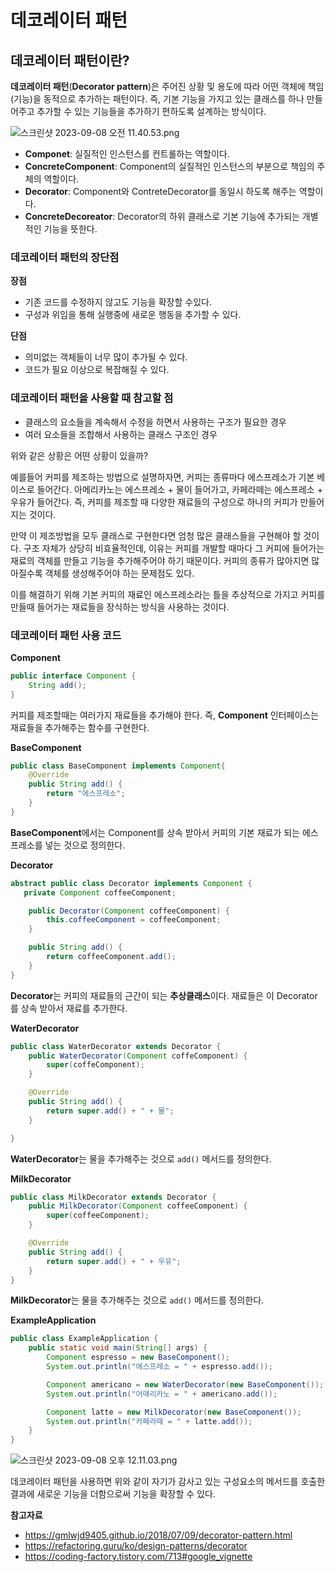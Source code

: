 # 데코레이터 패턴

## 데코레이터 패턴이란?

**데코레이터 패턴**(**Decorator pattern**)은 주어진 상황 및 용도에 따라 어떤 객체에 책임(기능)을 동적으로 추가하는 패턴이다. 즉, 기본 기능을 가지고 있는 클래스를 하나 만들어주고 추가할 수 있는 기능들을 추가하기 편하도록 설계하는 방식이다.

![스크린샷 2023-09-08 오전 11.40.53.png](https://github.com/Heo-y-y/development-blog/assets/112863029/dbad2d11-e4b1-402e-8173-a89c149ed94d)

- **Componet**: 실질적인 인스턴스를 컨트롤하는 역할이다.
- **ConcreteComponent**: Component의 실질적인 인스턴스의 부분으로 책임의 주체의 역할이다.
- **Decorator**: Component와 ContreteDecorator를 동일시 하도록 해주는 역할이다.
- **ConcreteDecoreator**: Decorator의 하위 클래스로 기본 기능에 추가되는 개별적인 기능을 뜻한다.

### 데코레이터 패턴의 장단점

**장점**

- 기존 코드를 수정하지 않고도 기능을 확장할 수있다.
- 구성과 위임을 통해 실행중에 새로운 행동을 추가할 수 있다.

**단점**

- 의미없는 객체들이 너무 많이 추가될 수 있다.
- 코드가 필요 이상으로 복잡해질 수 있다.

### 데코레이터 패턴을 사용할 때 참고할 점

- 클래스의 요소들을 계속해서 수정을 하면서 사용하는 구조가 필요한 경우
- 여러 요소들을 조합해서 사용하는 클래스 구조인 경우

위와 같은 상황은 어떤 상황이 있을까?

예를들어 커피를 제조하는 방법으로 설명하자면, 커피는 종류마다 에스프레소가 기본 베이스로 들어간다. 아메리카노는 에스프레소 + 물이 들어가고, 카페라떼는 에스프레소 + 우유가 들어간다. 즉, 커피를 제조할 때 다양한 재료들의 구성으로 하나의 커피가 만들어지는 것이다.

만약 이 제조방법을 모두 클래스로 구현한다면 엄청 많은 클래스들을 구현해야 할 것이다. 구조 자체가 상당히 비효율적인데, 이유는 커피를 개발할 때마다 그 커피에 들어가는 재료의 객체를 만들고 기능을 추가해주어야 하기 때문이다. 커피의 종류가 많아지면 많아질수록 객체를 생성해주어야 하는 문제점도 있다.

이를 해결하기 위해 기본 커피의 재료인 에스프레소라는 틀을 추상적으로 가지고 커피를 만들때 들어가는 재료들을 장식하는 방식을 사용하는 것이다.

### 데코레이터 패턴 사용 코드

**Component**

```java
public interface Component {
    String add();
}
```

커피를 제조할때는 여러가지 재료들을 추가해야 한다. 즉, **Component** 인터페이스는 재료들을 추가해주는 함수를 구현한다.

**BaseComponent**

```java
public class BaseComponent implements Component{
    @Override
    public String add() {
        return "에스프레소";
    }
}
```

**BaseComponent**에서는 Component를 상속 받아서 커피의 기본 재료가 되는 에스프레소를 넣는 것으로 정의한다.

**Decorator**

```java
abstract public class Decorator implements Component {
   private Component coffeeComponent;

    public Decorator(Component coffeeComponent) {
        this.coffeeComponent = coffeeComponent;
    }

    public String add() {
        return coffeeComponent.add();
    }
}
```

**Decorator**는 커피의 재료들의 근간이 되는 **추상클래스**이다. 재료들은 이 Decorator를 상속 받아서 재료를 추가한다.

**WaterDecorator**

```java
public class WaterDecorator extends Decorator {
    public WaterDecorator(Component coffeComponent) {
        super(coffeComponent);
    }

    @Override
    public String add() {
        return super.add() + " + 물";
    }

}
```

**WaterDecorator**는 물을 추가해주는 것으로 `add()` 메서드를 정의한다.

****MilkDecorator****

```java
public class MilkDecorator extends Decorator {
    public MilkDecorator(Component coffeeComponent) {
        super(coffeeComponent);
    }

    @Override
    public String add() {
        return super.add() + " + 우유";
    }
}
```

**MilkDecorator**는 물을 추가해주는 것으로 `add()` 메서드를 정의한다.

**ExampleApplication**

```java
public class ExampleApplication {
	public static void main(String[] args) {
		Component espresso = new BaseComponent();
		System.out.println("에스프레소 = " + espresso.add());

		Component americano = new WaterDecorator(new BaseComponent());
		System.out.println("어매리카노 = " + americano.add());

		Component latte = new MilkDecorator(new BaseComponent());
		System.out.println("카페라떼 = " + latte.add());
	}
}
```

![스크린샷 2023-09-08 오후 12.11.03.png](https://github.com/Heo-y-y/development-blog/assets/112863029/9a1451b8-c157-4ba1-ad21-360919cfafd9)

데코레이터 패턴을 사용하면 위와 같이 자기가 감사고 있는 구성요소의 메서드를 호출한 결과에 새로운 기능을 더함으로써 기능을 확장할 수 있다.

**참고자료**

- <https://gmlwjd9405.github.io/2018/07/09/decorator-pattern.html>
- <https://refactoring.guru/ko/design-patterns/decorator>
- <https://coding-factory.tistory.com/713#google_vignette>

